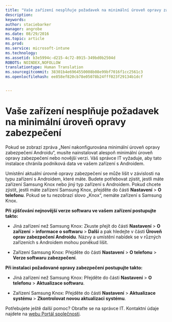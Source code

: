 ```yaml
---
title: "Vaše zařízení nesplňuje požadavek na minimální úroveň opravy zabezpečení | Microsoft Intune"
description: 
keywords: 
author: staciebarker
manager: angrobe
ms.date: 08/29/2016
ms.topic: article
ms.prod: 
ms.service: microsoft-intune
ms.technology: 
ms.assetid: b3e5994c-d215-4c72-8915-349bd0b2504d
ROBOTS: NOINDEX,NOFOLLOW
translationtype: Human Translation
ms.sourcegitcommit: 38301b4e6964550008b08e99bf7016f1cc2561c3
ms.openlocfilehash: ee858ef820cb78e05078b24fff023f29134b1dcf


---
```


# Vaše zařízení nesplňuje požadavek na minimální úroveň opravy zabezpečení

Pokud se zobrazí zpráva „Není nakonfigurována minimální úroveň opravy zabezpečení Androidu“, musíte nainstalovat alespoň minimální úroveň opravy zabezpečení nebo novější verzi. Váš správce IT vyžaduje, aby tato instalace chránila podniková data ve vašem zařízení s Androidem.

Umístění aktuální úrovně opravy zabezpečení se může lišit v závislosti na typu zařízení s Androidem, které máte. Budete potřebovat zjistit, jestli máte zařízení Samsung Knox nebo jiný typ zařízení s Androidem. Pokud chcete zjistit, jestli máte zařízení Samsung Knox, přejděte do části **Nastavení** > **O telefonu**. Pokud se tu nezobrazí slovo „Knox“, nemáte zařízení s Samsung Knox.

**Při zjišťování nejnovější verze softwaru ve vašem zařízení postupujte takto:**

- Jiná zařízení než Samsung Knox: Zkuste přejít do části **Nastavení** > **O zařízení** > **informace o softwaru** > **Další** a pak hledejte v části **Úroveň oprav zabezpečení Androidu**. Názvy a umístění nabídek se v různých zařízeních s Androidem mohou poněkud lišit.

- Zařízení Samsung Knox: Přejděte do části **Nastavení** > **O telefonu** > **Verze softwaru zabezpečení**.

**Při instalaci požadované opravy zabezpečení postupujte takto:**

- Jiná zařízení než Samsung Knox: Přejděte do části **Nastavení** > **O telefonu** > **Aktualizace softwaru**.

- Zařízení Samsung Knox: Přejděte do části **Nastavení** > **Aktualizace systému** > **Zkontrolovat novou aktualizaci systému**.

Potřebujete ještě další pomoc? Obraťte se na správce IT. Kontaktní údaje najdete na [webu Portál společnosti](http://portal.manage.microsoft.com).





<!--HONumber=Aug16_HO5-->


